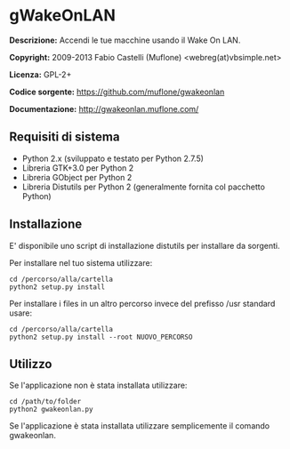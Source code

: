 gWakeOnLAN
==========
**Descrizione:** Accendi le tue macchine usando il Wake On LAN.

**Copyright:** 2009-2013 Fabio Castelli (Muflone) <webreg(at)vbsimple.net>

**Licenza:** GPL-2+

**Codice sorgente:** https://github.com/muflone/gwakeonlan

**Documentazione:** http://gwakeonlan.muflone.com/

Requisiti di sistema
--------------------

* Python 2.x (sviluppato e testato per Python 2.7.5)
* Libreria GTK+3.0 per Python 2
* Libreria GObject per Python 2
* Libreria Distutils per Python 2 (generalmente fornita col pacchetto Python)

Installazione
-------------

E' disponibile uno script di installazione distutils per installare da sorgenti.

Per installare nel tuo sistema utilizzare:

    cd /percorso/alla/cartella
    python2 setup.py install

Per installare i files in un altro percorso invece del prefisso /usr standard
usare:

    cd /percorso/alla/cartella
    python2 setup.py install --root NUOVO_PERCORSO

Utilizzo
--------

Se l'applicazione non è stata installata utilizzare:

    cd /path/to/folder
    python2 gwakeonlan.py

Se l'applicazione è stata installata utilizzare semplicemente il comando
gwakeonlan.
